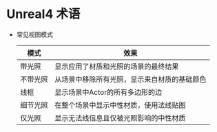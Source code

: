 # Unreal4 术语

* 常见视图模式

  | 模式     | 效果                                         |
  | -------- | -------------------------------------------- |
  | 带光照   | 显示应用了材质和光照的场景的最终结果         |
  | 不带光照 | 从场景中移除所有光照，显示来自材质的基础颜色 |
  | 线框     | 显示场景中Actor的所有多边形的边              |
  | 细节光照 | 在整个场景中显示中性材质，使用法线贴图       |
  | 仅光照   | 显示无法线信息且仅被光照影响的中性材质       |

  